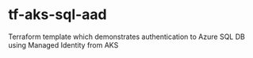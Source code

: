 # tf-aks-sql-aad
Terraform template which demonstrates authentication to Azure SQL DB using Managed Identity from AKS
